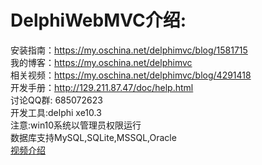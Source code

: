 # DelphiWebMVC介绍:
安装指南：https://my.oschina.net/delphimvc/blog/1581715<BR>
我的博客：https://my.oschina.net/delphimvc<BR>
相关视频：https://my.oschina.net/delphimvc/blog/4291418<BR>
开发手册：http://129.211.87.47/doc/help.html<BR>
讨论QQ群: 685072623<BR>
开发工具:delphi xe10.3<BR>
注意:win10系统以管理员权限运行<BR>
数据库支持MySQL,SQLite,MSSQL,Oracle<BR>
[视频介绍](http://129.211.87.47/mp4/play.mp4)